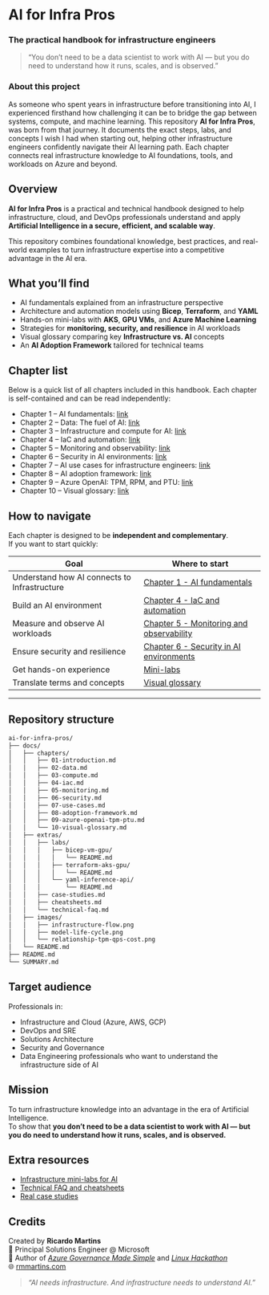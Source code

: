 # AI for Infra Pros  
### The practical handbook for infrastructure engineers  

> “You don’t need to be a data scientist to work with AI — but you do need to understand how it runs, scales, and is observed.”

### About this project  
As someone who spent years in infrastructure before transitioning into AI, I experienced firsthand how challenging it can be to bridge the gap between systems, compute, and machine learning. This repository **AI for Infra Pros**, was born from that journey. It documents the exact steps, labs, and concepts I wish I had when starting out, helping other infrastructure engineers confidently navigate their AI learning path. Each chapter connects real infrastructure knowledge to AI foundations, tools, and workloads on Azure and beyond.

## Overview

**AI for Infra Pros** is a practical and technical handbook designed to help infrastructure, cloud, and DevOps professionals understand and apply **Artificial Intelligence in a secure, efficient, and scalable way**.

This repository combines foundational knowledge, best practices, and real-world examples to turn infrastructure expertise into a competitive advantage in the AI era.

## What you’ll find

- AI fundamentals explained from an infrastructure perspective  
- Architecture and automation models using **Bicep**, **Terraform**, and **YAML**  
- Hands-on mini-labs with **AKS**, **GPU VMs**, and **Azure Machine Learning**  
- Strategies for **monitoring, security, and resilience** in AI workloads  
- Visual glossary comparing key **Infrastructure vs. AI** concepts  
- An **AI Adoption Framework** tailored for technical teams  

## Chapter list

Below is a quick list of all chapters included in this handbook. Each chapter is self-contained and can be read independently:

- Chapter 1 – AI fundamentals: [link](docs/chapters/01-introduction.md)  
- Chapter 2 – Data: The fuel of AI: [link](docs/chapters/02-data.md)  
- Chapter 3 – Infrastructure and compute for AI: [link](docs/chapters/03-compute.md)  
- Chapter 4 – IaC and automation: [link](docs/chapters/04-iac.md)  
- Chapter 5 – Monitoring and observability: [link](docs/chapters/05-monitoring.md)  
- Chapter 6 – Security in AI environments: [link](docs/chapters/06-security.md)  
- Chapter 7 – AI use cases for infrastructure engineers: [link](docs/chapters/07-use-cases.md)  
- Chapter 8 – AI adoption framework: [link](docs/chapters/08-adoption-framework.md)  
- Chapter 9 – Azure OpenAI: TPM, RPM, and PTU: [link](docs/chapters/09-azure-openai-tpm-ptu.md)  
- Chapter 10 – Visual glossary: [link](docs/chapters/10-visual-glossary.md)

## How to navigate

Each chapter is designed to be **independent and complementary**.  
If you want to start quickly:

| Goal | Where to start |
|-----------|---------------|
| Understand how AI connects to Infrastructure | [Chapter 1 - AI fundamentals](docs/chapters/01-introduction.md) |
| Build an AI environment | [Chapter 4 - IaC and automation](docs/chapters/04-iac.md) |
| Measure and observe AI workloads | [Chapter 5 - Monitoring and observability](docs/chapters/05-monitoring.md) |
| Ensure security and resilience | [Chapter 6 - Security in AI environments](docs/chapters/06-security.md) |
| Get hands-on experience | [Mini-labs](docs/extras/labs/) |
| Translate terms and concepts | [Visual glossary](docs/chapters/10-visual-glossary.md) |
---

## Repository structure

```bash
ai-for-infra-pros/
├── docs/
│   ├── chapters/
│   │   ├── 01-introduction.md
│   │   ├── 02-data.md
│   │   ├── 03-compute.md
│   │   ├── 04-iac.md
│   │   ├── 05-monitoring.md
│   │   ├── 06-security.md
│   │   ├── 07-use-cases.md
│   │   ├── 08-adoption-framework.md
│   │   ├── 09-azure-openai-tpm-ptu.md
│   │   └── 10-visual-glossary.md
│   ├── extras/
│   │   ├── labs/
│   │   │   ├── bicep-vm-gpu/
│   │   │   │   └── README.md
│   │   │   ├── terraform-aks-gpu/
│   │   │   │   └── README.md
│   │   │   └── yaml-inference-api/
│   │   │       └── README.md
│   │   ├── case-studies.md
│   │   ├── cheatsheets.md
│   │   └── technical-faq.md
│   ├── images/
│   │   ├── infrastructure-flow.png
│   │   ├── model-life-cycle.png
│   │   └── relationship-tpm-qps-cost.png
│   └── README.md
├── README.md
└── SUMMARY.md
```

## Target audience

Professionals in:

- Infrastructure and Cloud (Azure, AWS, GCP)  
- DevOps and SRE  
- Solutions Architecture  
- Security and Governance  
- Data Engineering professionals who want to understand the infrastructure side of AI  

## Mission

To turn infrastructure knowledge into an advantage in the era of Artificial Intelligence.  
To show that **you don’t need to be a data scientist to work with AI — but you do need to understand how it runs, scales, and is observed.**

## Extra resources

- [Infrastructure mini-labs for AI](docs/extras/labs/)  
- [Technical FAQ and cheatsheets](docs/extras/technical-faq.md)  
- [Real case studies](docs/extras/case-studies.md)

## Credits

Created by **Ricardo Martins**  
📍 Principal Solutions Engineer @ Microsoft  
📖 Author of [*Azure Governance Made Simple*](https://book.azgovernance.com/) and [*Linux Hackathon*](https://linuxhackathon.com/) </br>
🌐 [rmmartins.com](https://rmmartins.com)

> _“AI needs infrastructure. And infrastructure needs to understand AI.”_
